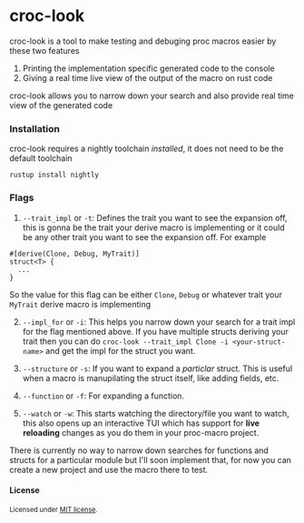 
# croc-look

croc-look is a tool to make testing and debuging proc macros easier by these two features

1. Printing the implementation specific generated code to the console
2. Giving a real time live view of the output of the macro on rust code

croc-look allows you to narrow down your search and also provide real time view of the generated code

### Installation

croc-look requires a nightly toolchain _installed_, it does not need to be the default toolchain

```
rustup install nightly
```

### Flags

1. `--trait_impl` or `-t`: Defines the trait you want to see the expansion off, this is gonna be the trait your derive macro is implementing or it could be 
any other trait you want to see the expansion off. For example
```
#[derive(Clone, Debug, MyTrait)]
struct<T> {
  ...
}
```
So the value for this flag can be either `Clone`, `Debug` or whatever trait your `MyTrait` derive macro is implementing

2. `--impl_for` or `-i`: This helps you narrow down your search for a trait impl for the flag mentioned above. If you have multiple structs deriving your trait then you can do `croc-look --trait_impl Clone -i <your-struct-name>` and get the impl for the struct you want.

3. `--structure` or `-s`: If you want to expand a _particlar_ struct. This is useful when a macro is manupilating the struct itself, like adding fields, etc.

4. `--function` or `-f`: For expanding a function.

5. `--watch` or `-w`: This starts watching the directory/file you want to watch, this also opens up an interactive TUI which has support for **live reloading** changes as you do them in your proc-macro project. 

There is currently no way to narrow down searches for functions and structs for a particular module but I'll soon implement that, for now you can create a new project and use the macro there to test.

#### License

<sup>
Licensed under <a href="LICENSE-MIT">MIT license</a>.
</sup>
